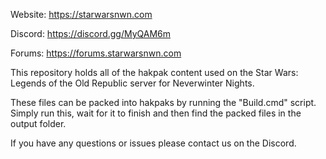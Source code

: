 Website: https://starwarsnwn.com

Discord: https://discord.gg/MyQAM6m

Forums: https://forums.starwarsnwn.com

This repository holds all of the hakpak content used on the Star Wars: Legends of the Old Republic server for Neverwinter Nights. 

These files can be packed into hakpaks by running the "Build.cmd" script. Simply run this, wait for it to finish and then find the packed files in the output folder.

If you have any questions or issues please contact us on the Discord.
